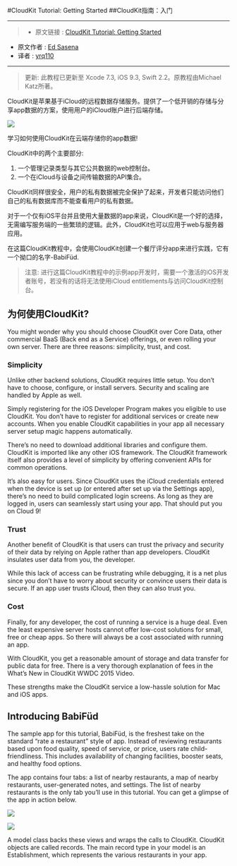 #CloudKit Tutorial: Getting Started
##CloudKit指南：入门


***

>* 原文链接 : [CloudKit Tutorial: Getting Started](https://www.raywenderlich.com/134694/cloudkit-tutorial-getting-started)
* 原文作者 : [Ed Sasena](https://www.raywenderlich.com/u/anros)
* 译者 : [yrq110](https://github.com/yrq110)

***

> 更新: 此教程已更新至 Xcode 7.3, iOS 9.3, Swift 2.2。原教程由Michael Katz所著。

CloudKit是苹果基于iCloud的远程数据存储服务。提供了一个低开销的存储与分享app数据的方案，使用用户的iCloud账户进行后端存储。

![](https://cdn1.raywenderlich.com/wp-content/uploads/2016/06/CloudKit-feature-1-250x250.png)

学习如何使用CloudKit在云端存储你的app数据!

CloudKit中的两个主要部分:

1. 一个管理记录类型与其它公共数据的web控制台。
2. 一个在iCloud与设备之间传输数据的API集合。

CloudKit同样很安全，用户的私有数据被完全保护了起来，开发者只能访问他们自己的私有数据库而不能查看用户的私有数据。

对于一个仅有iOS平台并且使用大量数据的app来说，CloudKit是一个好的选择，无需编写服务端的一些繁琐的逻辑。此外，CloudKit也可以应用于web与服务器应用。 

在这篇CloudKit教程中，会使用CloudKit创建一个餐厅评分app来进行实践，它有一个拗口的名字-BabiFüd.

> 注意: 进行这篇CloudKit教程中的示例app开发时，需要一个激活的iOS开发者账号，若没有的话将无法使用iCloud entitlements与访问CloudKit控制台。

## 为何使用CloudKit?

You might wonder why you should choose CloudKit over Core Data, other commercial BaaS (Back end as a Service) offerings, or even rolling your own server.
There are three reasons: simplicity, trust, and cost.

### Simplicity

Unlike other backend solutions, CloudKit requires little setup. You don’t have to choose, configure, or install servers. Security and scaling are handled by Apple as well.

Simply registering for the iOS Developer Program makes you eligible to use CloudKit. You don’t have to register for additional services or create new accounts. When you enable CloudKit capabilities in your app all necessary server setup magic happens automatically.

There’s no need to download additional libraries and configure them. CloudKit is imported like any other iOS framework. The CloudKit framework itself also provides a level of simplicity by offering convenient APIs for common operations.

It’s also easy for users. Since CloudKit uses the iCloud credentials entered when the device is set up (or entered after set up via the Settings app), there’s no need to build complicated login screens. As long as they are logged in, users can seamlessly start using your app. That should put you on Cloud 9!

### Trust

Another benefit of CloudKit is that users can trust the privacy and security of their data by relying on Apple rather than app developers. CloudKit insulates user data from you, the developer.

While this lack of access can be frustrating while debugging, it is a net plus since you don’t have to worry about security or convince users their data is secure. If an app user trusts iCloud, then they can also trust you.

### Cost

Finally, for any developer, the cost of running a service is a huge deal. Even the least expensive server hosts cannot offer low-cost solutions for small, free or cheap apps. So there will always be a cost associated with running an app.

With CloudKit, you get a reasonable amount of storage and data transfer for public data for free. There is a very thorough explanation of fees in the What’s New in CloudKit WWDC 2015 Video.

These strengths make the CloudKit service a low-hassle solution for Mac and iOS apps.

## Introducing BabiFüd

The sample app for this tutorial, BabiFüd, is the freshest take on the standard “rate a restaurant” style of app. Instead of reviewing restaurants based upon food quality, speed of service, or price, users rate child-friendliness. This includes availability of changing facilities, booster seats, and healthy food options.

The app contains four tabs: a list of nearby restaurants, a map of nearby restaurants, user-generated notes, and settings. The list of nearby restaurants is the only tab you’ll use in this tutorial. You can get a glimpse of the app in action below.

![](http://www.raywenderlich.com/wp-content/uploads/2014/09/nearby.png)

![](http://www.raywenderlich.com/wp-content/uploads/2014/09/map.png)

A model class backs these views and wraps the calls to CloudKit. CloudKit objects are called records. The main record type in your model is an Establishment, which represents the various restaurants in your app.
